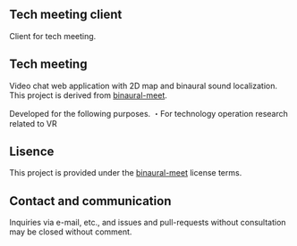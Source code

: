 ## Tech meeting client

Client for tech meeting.

## Tech meeting

Video chat web application with 2D map and binaural sound localization.
This project is derived from [binaural-meet](https://github.com/BinauralMeet/binaural-meet]).

Developed for the following purposes.
・For technology operation research related to VR

## Lisence

This project is provided under the [binaural-meet](https://github.com/BinauralMeet/binaural-meet) license terms.

## Contact and communication

Inquiries via e-mail, etc., and issues and pull-requests without consultation may be closed without comment.

